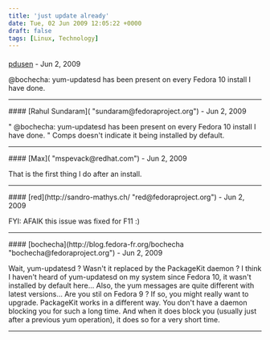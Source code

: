 ```yaml
---
title: 'just update already'
date: Tue, 02 Jun 2009 12:05:22 +0000
draft: false
tags: [Linux, Technology]
---
```



#### 
[pdusen]( "patrick@pdusen.com") - <time datetime="2009-06-02 12:50:21">Jun 2, 2009</time>

@bochecha: yum-updatesd has been present on every Fedora 10 install I have done.
<hr />
#### 
[Rahul Sundaram]( "sundaram@fedoraproject.org") - <time datetime="2009-06-02 16:50:48">Jun 2, 2009</time>

" @bochecha: yum-updatesd has been present on every Fedora 10 install I have done. " Comps doesn't indicate it being installed by default.
<hr />
#### 
[Max]( "mspevack@redhat.com") - <time datetime="2009-06-02 08:53:13">Jun 2, 2009</time>

That is the first thing I do after an install.
<hr />
#### 
[red](http://sandro-mathys.ch/ "red@fedoraproject.org") - <time datetime="2009-06-02 09:53:11">Jun 2, 2009</time>

FYI: AFAIK this issue was fixed for F11 :)
<hr />
#### 
[bochecha](http://blog.fedora-fr.org/bochecha "bochecha@fedoraproject.org") - <time datetime="2009-06-02 12:37:06">Jun 2, 2009</time>

Wait, yum-updatesd ? Wasn't it replaced by the PackageKit daemon ? I think I haven't heard of yum-updatesd on my system since Fedora 10, it wasn't installed by default here... Also, the yum messages are quite different with latest versions... Are you stil on Fedora 9 ? If so, you might really want to upgrade. PackageKit works in a different way. You don't have a daemon blocking you for such a long time. And when it does block you (usually just after a previous yum operation), it does so for a very short time.
<hr />
